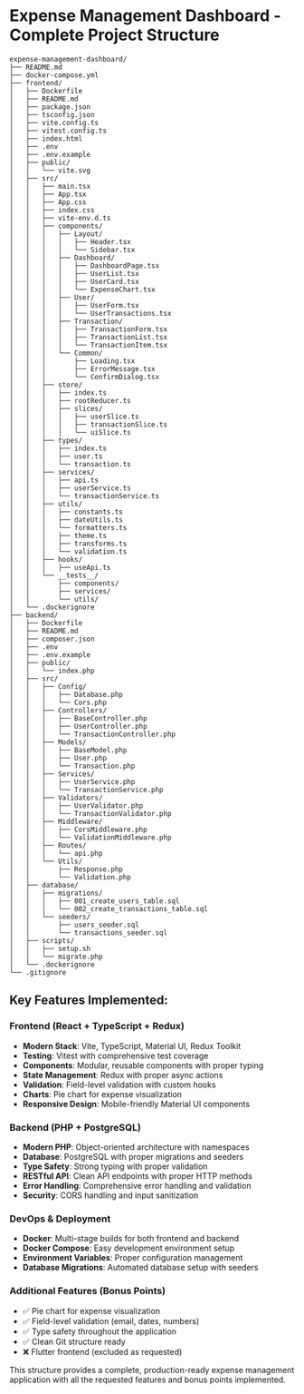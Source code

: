 # Expense Management Dashboard - Complete Project Structure

```
expense-management-dashboard/
├── README.md
├── docker-compose.yml
├── frontend/
│   ├── Dockerfile
│   ├── README.md
│   ├── package.json
│   ├── tsconfig.json
│   ├── vite.config.ts
│   ├── vitest.config.ts
│   ├── index.html
│   ├── .env
│   ├── .env.example
│   ├── public/
│   │   └── vite.svg
│   ├── src/
│   │   ├── main.tsx
│   │   ├── App.tsx
│   │   ├── App.css
│   │   ├── index.css
│   │   ├── vite-env.d.ts
│   │   ├── components/
│   │   │   ├── Layout/
│   │   │   │   ├── Header.tsx
│   │   │   │   └── Sidebar.tsx
│   │   │   ├── Dashboard/
│   │   │   │   ├── DashboardPage.tsx
│   │   │   │   ├── UserList.tsx
│   │   │   │   ├── UserCard.tsx
│   │   │   │   └── ExpenseChart.tsx
│   │   │   ├── User/
│   │   │   │   ├── UserForm.tsx
│   │   │   │   └── UserTransactions.tsx
│   │   │   ├── Transaction/
│   │   │   │   ├── TransactionForm.tsx
│   │   │   │   ├── TransactionList.tsx
│   │   │   │   └── TransactionItem.tsx
│   │   │   └── Common/
│   │   │       ├── Loading.tsx
│   │   │       ├── ErrorMessage.tsx
│   │   │       └── ConfirmDialog.tsx
│   │   ├── store/
│   │   │   ├── index.ts
│   │   │   ├── rootReducer.ts
│   │   │   ├── slices/
│   │   │   │   ├── userSlice.ts
│   │   │   │   ├── transactionSlice.ts
│   │   │   │   └── uiSlice.ts
│   │   ├── types/
│   │   │   ├── index.ts
│   │   │   ├── user.ts
│   │   │   └── transaction.ts
│   │   ├── services/
│   │   │   ├── api.ts
│   │   │   ├── userService.ts
│   │   │   └── transactionService.ts
│   │   ├── utils/
│   │   │   ├── constants.ts
│   │   │   ├── dateUtils.ts
│   │   │   └── formatters.ts
│   │   │   ├── theme.ts
│   │   │   ├── transforms.ts
│   │   │   └── validation.ts
│   │   ├── hooks/
│   │   │   ├── useApi.ts
│   │   └── __tests__/
│   │       ├── components/
│   │       ├── services/
│   │       └── utils/
│   └── .dockerignore
├── backend/
│   ├── Dockerfile
│   ├── README.md
│   ├── composer.json
│   ├── .env
│   ├── .env.example
│   ├── public/
│   │   └── index.php
│   ├── src/
│   │   ├── Config/
│   │   │   ├── Database.php
│   │   │   └── Cors.php
│   │   ├── Controllers/
│   │   │   ├── BaseController.php
│   │   │   ├── UserController.php
│   │   │   └── TransactionController.php
│   │   ├── Models/
│   │   │   ├── BaseModel.php
│   │   │   ├── User.php
│   │   │   └── Transaction.php
│   │   ├── Services/
│   │   │   ├── UserService.php
│   │   │   └── TransactionService.php
│   │   ├── Validators/
│   │   │   ├── UserValidator.php
│   │   │   └── TransactionValidator.php
│   │   ├── Middleware/
│   │   │   ├── CorsMiddleware.php
│   │   │   └── ValidationMiddleware.php
│   │   ├── Routes/
│   │   │   └── api.php
│   │   └── Utils/
│   │       ├── Response.php
│   │       └── Validation.php
│   ├── database/
│   │   ├── migrations/
│   │   │   ├── 001_create_users_table.sql
│   │   │   └── 002_create_transactions_table.sql
│   │   └── seeders/
│   │       ├── users_seeder.sql
│   │       └── transactions_seeder.sql
│   ├── scripts/
│   │   ├── setup.sh
│   │   └── migrate.php
│   └── .dockerignore
└── .gitignore
```

## Key Features Implemented:

### Frontend (React + TypeScript + Redux)

- **Modern Stack**: Vite, TypeScript, Material UI, Redux Toolkit
- **Testing**: Vitest with comprehensive test coverage
- **Components**: Modular, reusable components with proper typing
- **State Management**: Redux with proper async actions
- **Validation**: Field-level validation with custom hooks
- **Charts**: Pie chart for expense visualization
- **Responsive Design**: Mobile-friendly Material UI components

### Backend (PHP + PostgreSQL)

- **Modern PHP**: Object-oriented architecture with namespaces
- **Database**: PostgreSQL with proper migrations and seeders
- **Type Safety**: Strong typing with proper validation
- **RESTful API**: Clean API endpoints with proper HTTP methods
- **Error Handling**: Comprehensive error handling and validation
- **Security**: CORS handling and input sanitization

### DevOps & Deployment

- **Docker**: Multi-stage builds for both frontend and backend
- **Docker Compose**: Easy development environment setup
- **Environment Variables**: Proper configuration management
- **Database Migrations**: Automated database setup with seeders

### Additional Features (Bonus Points)

- ✅ Pie chart for expense visualization
- ✅ Field-level validation (email, dates, numbers)
- ✅ Type safety throughout the application
- ✅ Clean Git structure ready
- ❌ Flutter frontend (excluded as requested)

This structure provides a complete, production-ready expense management application with all the requested features and bonus points implemented.
